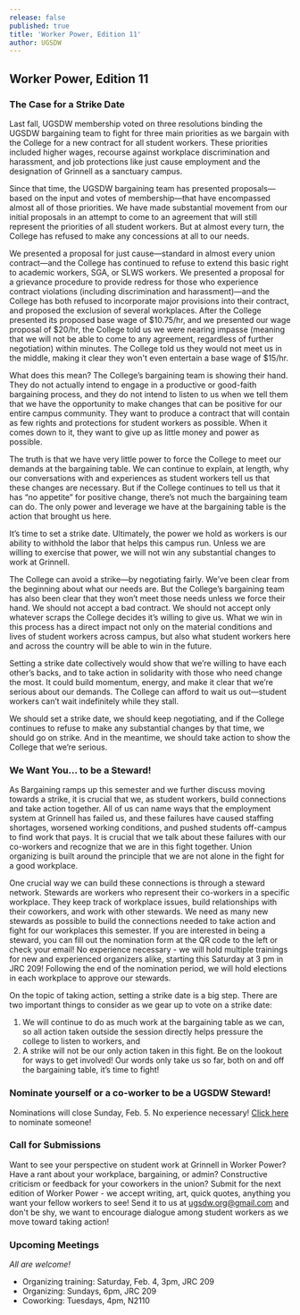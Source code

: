 ```yaml
---
release: false
published: true
title: 'Worker Power, Edition 11'
author: UGSDW
---
```

## Worker Power, Edition 11

### The Case for a Strike Date

Last fall, UGSDW membership voted on three resolutions binding the UGSDW bargaining team to fight for three main priorities as we bargain with the College for a new contract for all student workers. These priorities included higher wages, recourse against workplace discrimination and harassment, and job protections like just cause employment and the designation of Grinnell as a sanctuary campus.

Since that time, the UGSDW bargaining team has presented proposals—based on the input and votes of membership—that have encompassed almost all of those priorities. We have made substantial movement from our initial proposals in an attempt to come to an agreement that will still represent the priorities of all student workers. But at almost every turn, the College has refused to make any concessions at all to our needs. 

We presented a proposal for just cause—standard in almost every union contract—and the College has continued to refuse to extend this basic right to academic workers, SGA, or SLWS workers. We presented a proposal for a grievance procedure to provide redress for those who experience contract violations (including discrimination and harassment)—and the College has both refused to incorporate major provisions into their contract, and proposed the exclusion of several workplaces. After the College presented its proposed base wage of $10.75/hr, and we presented our wage proposal of $20/hr, the College told us we were nearing impasse (meaning that we will not be able to come to any agreement, regardless of further negotiation) within minutes. The College told us they would not meet us in the middle, making it clear they won't even entertain a base wage of $15/hr.

What does this mean? The College’s bargaining team is showing their hand. They do not actually intend to engage in a productive or good-faith bargaining process, and they do not intend to listen to us when we tell them that we have the opportunity to make changes that can be positive for our entire campus community. They want to produce a contract that will contain as few rights and protections for student workers as possible. When it comes down to it, they want to give up as little money and power as possible. 

The truth is that we have very little power to force the College to meet our demands at the bargaining table. We can continue to explain, at length, why our conversations with and experiences as student workers tell us that these changes are necessary. But if the College continues to tell us that it has “no appetite” for positive change, there’s not much the bargaining team can do.  The only power and leverage we have at the bargaining table is the action that brought us here.

It’s time to set a strike date. Ultimately, the power we hold as workers is our ability to withhold the labor that helps this campus run. Unless we are willing to exercise that power, we will not win any substantial changes to work at Grinnell. 

The College can avoid a strike—by negotiating fairly. We’ve been clear from the beginning about what our needs are. But the College’s bargaining team has also been clear that they won’t meet those needs unless we force their hand. We should not accept a bad contract. We should not accept only whatever scraps the College decides it’s willing to give us. What we win in this process has a direct impact not only on the material conditions and lives of student workers across campus, but also what student workers here and across the country will be able to win in the future. 

Setting a strike date collectively would show that we’re willing to have each other’s backs, and to take action in solidarity with those who need change the most. It could build momentum, energy, and make it clear that we’re serious about our demands. The College can afford to wait us out—student workers can’t wait indefinitely while they stall. 

We should set a strike date, we should keep negotiating, and if the College continues to refuse to make any substantial changes by that time, we should go on strike. And in the meantime, we should take action to show the College that we’re serious.

### We Want You... to be a Steward!

As Bargaining ramps up this semester and we further discuss moving towards a strike, it is crucial that we, as student workers, build connections and take action together. All of us can name ways that the employment system at Grinnell has failed us, and these failures have caused staffing shortages, worsened working conditions, and pushed students off-campus to find work that pays. It is crucial that we talk about these failures with our co-workers and recognize that we are in this fight together. Union organizing is built around the principle that we are not alone in the fight for a good workplace. 

One crucial way we can build these connections is through a steward network. Stewards are workers who represent their co-workers in a specific workplace. They keep track of workplace issues, build relationships with their coworkers, and work with other stewards. We need as many new stewards as possible to build the connections needed to take action and fight for our workplaces this semester. If you are interested in being a steward, you can fill out the nomination form at the QR code to the left or check your email! No experience necessary - we will hold multiple trainings for new and experienced organizers alike, starting this Saturday at 3 pm in JRC 209! Following the end of the nomination period, we will hold elections in each workplace to approve our stewards.

On the topic of taking action, setting a strike date is a big step. There are two important things to consider as we gear up to vote on a strike date: 
1. We will continue to do as much work at the bargaining table as we can, so all action taken outside the session directly helps pressure the college to listen to workers, and 
2. A strike will not be our only action taken in this fight. Be on the lookout for ways to get involved! Our words only take us so far, both on and off the bargaining table, it’s time to fight! 

### Nominate yourself or a co-worker to be a UGSDW Steward!
Nominations will close Sunday, Feb. 5. No experience necessary! [Click here](https://www.bit.ly/StewardNoms) to nominate someone!

### Call for Submissions

Want to see your perspective on student work at Grinnell in Worker Power? Have a rant about your workplace, bargaining, or admin? Constructive criticism or feedback for your coworkers in the union? Submit for the next edition of Worker Power - we accept writing, art, quick quotes, anything you want your fellow workers to see! Send it to us at ugsdw.org@gmail.com and don't be shy, we want to encourage dialogue among student workers as we move toward taking action!

### Upcoming Meetings
_All are welcome!_
- Organizing training: Saturday, Feb. 4, 3pm, JRC 209
- Organizing: Sundays, 6pm, JRC 209
- Coworking: Tuesdays, 4pm, N2110
